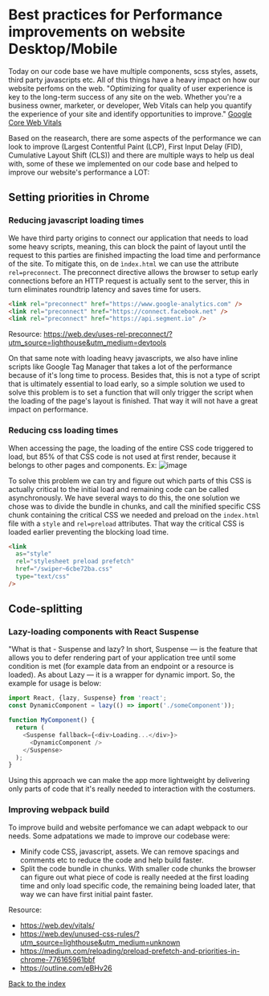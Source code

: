 # Best practices for Performance improvements on website Desktop/Mobile

Today on our code base we have multiple components, scss styles, assets, third party javascripts etc. All of this things have a heavy impact on how our website perfoms on the web.
"Optimizing for quality of user experience is key to the long-term success of any site on the web. Whether you're a business owner, marketer, or developer, Web Vitals can help you quantify the experience of your site and identify opportunities to improve." [Google Core Web Vitals](https://web.dev/vitals/)

Based on the reasearch, there are some aspects of the performance we can look to improve (Largest Contentful Paint (LCP), First Input Delay (FID), Cumulative Layout Shift (CLS)) and there are multiple ways to help us deal with, some of these we implemented on our code base and helped to improve our website's performance a LOT:

## Setting priorities in Chrome

### Reducing javascript loading times

We have third party origins to connect our application that needs to load some heavy scripts, meaning, this can block the paint of layout until the request to this parties are finished impacting the load time and performance of the site. To mitigate this, on de `ìndex.html` we can use the attribute `rel=preconnect`. The preconnect directive allows the browser to setup early connections before an HTTP request is actually sent to the server, this in turn eliminates roundtrip latency and saves time for users.

```html
<link rel="preconnect" href="https://www.google-analytics.com" />
<link rel="preconnect" href="https://connect.facebook.net" />
<link rel="preconnect" href="https://api.segment.io" />
```

Resource: https://web.dev/uses-rel-preconnect/?utm_source=lighthouse&utm_medium=devtools

On that same note with loading heavy javascripts, we also have inline scripts like Google Tag Manager that takes a lot of the performance because of it's long time to process. Besides that, this is not a type of script that is ultimately essential to load early, so a simple solution we used to solve this problem is to set a function that will only trigger the script when the loading of the page's layout is finished. That way it will not have a great impact on performance.

### Reducing css loading times

When accessing the page, the loading of the entire CSS code triggered to load, but 85% of that CSS code is not used at first render, because it belongs to other pages and components.
Ex:
![image](https://user-images.githubusercontent.com/19830660/81982806-b6dc0a00-9608-11ea-950e-989ba42b6cc5.png)

To solve this problem we can try and figure out which parts of this CSS is actually critical to the initial load and remaining code can be called asynchronously. We have several ways to do this, the one solution we chose was to divide the bundle in chunks, and call the minified specific CSS chunk containing the critical CSS we needed and preload on the `index.html` file with a `style` and `rel=preload` attributes. That way the critical CSS is loaded earlier preventing the blocking load time.

```html
<link
  as="style"
  rel="stylesheet preload prefetch"
  href="/swiper~6cbe72ba.css"
  type="text/css"
/>
```

## Code-splitting

### Lazy-loading components with React Suspense

"What is that - Suspense and lazy?
In short, Suspense — is the feature that allows you to defer rendering part of your application tree until some condition is met (for example data from an endpoint or a resource is loaded). As about Lazy — it is a wrapper for dynamic import. So, the example for usage is below:

```javascript
import React, {lazy, Suspense} from 'react';
const DynamicComponent = lazy(() => import('./someComponent'));

function MyComponent() {
  return (
    <Suspense fallback={<div>Loading...</div>}>
      <DynamicComponent />
    </Suspense>
  );
}
```

Using this approach we can make the app more lightweight by delivering only parts of code that it's really needed to interaction with the costumers.

### Improving webpack build

To improve build and website perfomance we can adapt webpack to our needs. Some adpatations we made to improve our codebase were:
- Minify code CSS, javascript, assets. We can remove spacings and comments etc to reduce the code and help build faster.
- Split the code bundle in chunks. With smaller code chunks the browser can figure out what piece of code is really needed at the first loading time and only load specific code, the remaining being loaded later, that way we can have first initial paint faster.

Resource:
- https://web.dev/vitals/ 
- https://web.dev/unused-css-rules/?utm_source=lighthouse&utm_medium=unknown 
- https://medium.com/reloading/preload-prefetch-and-priorities-in-chrome-776165961bbf
- https://outline.com/eBHv26 

[Back to the index](..)
